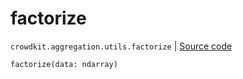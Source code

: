 # factorize
`crowdkit.aggregation.utils.factorize` | [Source code](https://github.com/Toloka/crowd-kit/blob/v1.0.0/crowdkit/aggregation/utils.py#L46)

```python
factorize(data: ndarray)
```


